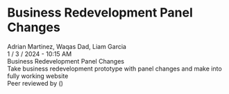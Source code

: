 <h1>Business Redevelopment Panel Changes</h1>
Adrian Martinez, Waqas Dad, Liam Garcia<br>
1 / 3 / 2024 - 10:15 AM<br>
Business Redevelopment Panel Changes<br>
Take business redevelopment prototype with panel changes and make into fully working website<br>
Peer reviewed by <Name Here> (<Comments here>)
